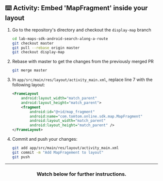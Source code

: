 ## :keyboard: Activity: Embed 'MapFragment' inside your layout

1. Go to the repository's directory and checkout the `display-map` branch
    ```bash
    cd lab-maps-sdk-android-search-along-a-route
    git checkout master
    git pull --rebase origin master
    git checkout display-map
    ```
1. Rebase with master to get the changes from the previously merged PR
    ```bash
    git merge master
    ```
1. In `app/src/main/res/layout/activity_main.xml`, replace line 7 with the following layout:
    ```xml
    <FrameLayout
        android:layout_width="match_parent"
        android:layout_height="match_parent">
        <fragment
            android:id="@+id/map_fragment"
            android:name="com.tomtom.online.sdk.map.MapFragment"
            android:layout_width="match_parent"
            android:layout_height="match_parent" />
    </FrameLayout>
    ```
1. Commit and push your changes:
    ```bash
    git add app/src/main/res/layout/activity_main.xml
    git commit -m "Add MapFragement to layout"
    git push
    ```

<hr>
<h3 align="center">Watch below for further instructions.</h3>
